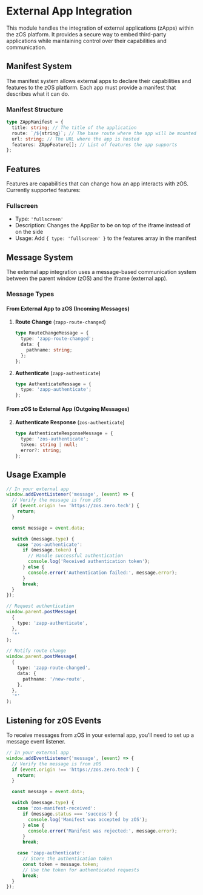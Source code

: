 # External App Integration

This module handles the integration of external applications (zApps) within the zOS platform. It provides a secure way to embed third-party applications while maintaining control over their capabilities and communication.

## Manifest System

The manifest system allows external apps to declare their capabilities and features to the zOS platform. Each app must provide a manifest that describes what it can do.

### Manifest Structure

```typescript
type ZAppManifest = {
  title: string; // The title of the application
  route: `/${string}`; // The base route where the app will be mounted
  url: string; // The URL where the app is hosted
  features: ZAppFeature[]; // List of features the app supports
};
```

## Features

Features are capabilities that can change how an app interacts with zOS. Currently supported features:

### Fullscreen

- Type: `'fullscreen'`
- Description: Changes the AppBar to be on top of the iframe instead of on the side
- Usage: Add `{ type: 'fullscreen' }` to the features array in the manifest

## Message System

The external app integration uses a message-based communication system between the parent window (zOS) and the iframe (external app).

### Message Types

#### From External App to zOS (Incoming Messages)

1. **Route Change** (`zapp-route-changed`)

   ```typescript
   type RouteChangeMessage = {
     type: 'zapp-route-changed';
     data: {
       pathname: string;
     };
   };
   ```

2. **Authenticate** (`zapp-authenticate`)
   ```typescript
   type AuthenticateMessage = {
     type: 'zapp-authenticate';
   };
   ```

#### From zOS to External App (Outgoing Messages)

2. **Authenticate Response** (`zos-authenticate`)
   ```typescript
   type AuthenticateResponseMessage = {
     type: 'zos-authenticate';
     token: string | null;
     error?: string;
   };
   ```

## Usage Example

```typescript
// In your external app
window.addEventListener('message', (event) => {
  // Verify the message is from zOS
  if (event.origin !== 'https://zos.zero.tech') {
    return;
  }

  const message = event.data;

  switch (message.type) {
    case 'zos-authenticate':
      if (message.token) {
        // Handle successful authentication
        console.log('Received authentication token');
      } else {
        console.error('Authentication failed:', message.error);
      }
      break;
  }
});

// Request authentication
window.parent.postMessage(
  {
    type: 'zapp-authenticate',
  },
  '*'
);

// Notify route change
window.parent.postMessage(
  {
    type: 'zapp-route-changed',
    data: {
      pathname: '/new-route',
    },
  },
  '*'
);
```

## Listening for zOS Events

To receive messages from zOS in your external app, you'll need to set up a message event listener.

```typescript
// In your external app
window.addEventListener('message', (event) => {
  // Verify the message is from zOS
  if (event.origin !== 'https://zos.zero.tech') {
    return;
  }

  const message = event.data;

  switch (message.type) {
    case 'zos-manifest-received':
      if (message.status === 'success') {
        console.log('Manifest was accepted by zOS');
      } else {
        console.error('Manifest was rejected:', message.error);
      }
      break;

    case 'zapp-authenticate':
      // Store the authentication token
      const token = message.token;
      // Use the token for authenticated requests
      break;
  }
});
```
